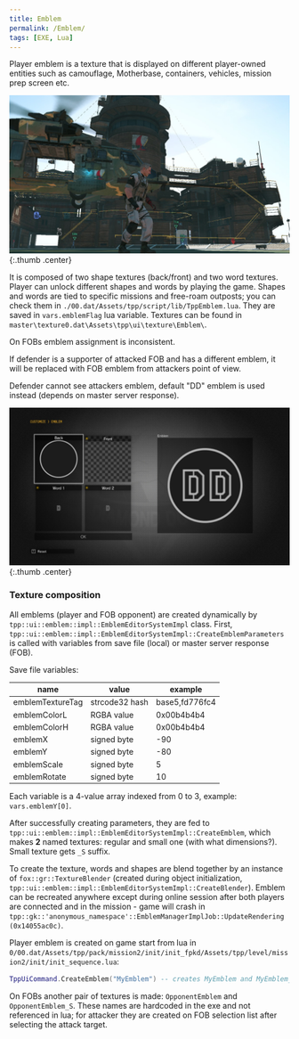 ```yaml
---
title: Emblem
permalink: /Emblem/
tags: [EXE, Lua]
---
```


Player emblem is a texture that is displayed on different player-owned entities such as camouflage, Motherbase, containers, vehicles, mission prep screen etc.

![Custom emblem on player right shouder, Motherbase exterior, flag and helicopter](/assets/Emblem/heli_motherbase.jpg){:.thumb .center}

It is composed of two shape textures (back/front) and two word textures. Player can unlock different shapes and words by
playing the game. Shapes and words are tied to specific missions and free-roam outposts; you can check them in `./00.dat/Assets/tpp/script/lib/TppEmblem.lua`.
They are saved in `vars.emblemFlag` lua variable. Textures can be found in `master\texture0.dat\Assets\tpp\ui\texture\Emblem\`.

On FOBs emblem assignment is inconsistent.

If defender is a supporter of attacked FOB and has a different emblem, it will be replaced with FOB emblem from attackers point of view. 

Defender cannot see attackers emblem, default "DD" emblem is used instead (depends on master server response).

![Default emblem, editor](/assets/Emblem/default_emblem.jpg){:.thumb .center}

### Texture composition

All emblems (player and FOB opponent) are created dynamically by `tpp::ui::emblem::impl::EmblemEditorSystemImpl` class.
First, `tpp::ui::emblem::impl::EmblemEditorSystemImpl::CreateEmblemParameters` is called with variables from save file (local) or
master server response (FOB).

Save file variables:

| name | value | example |
| --- | --- | --- |
| emblemTextureTag | strcode32 hash | base5,fd776fc4 |
| emblemColorL | RGBA value | 0x00b4b4b4 |
| emblemColorH |  RGBA value | 0x00b4b4b4 |
| emblemX | signed byte | -90 |
| emblemY | signed byte | -80 |
| emblemScale | signed byte | 5 |
| emblemRotate | signed byte | 10 |

Each variable is a 4-value array indexed from 0 to 3, example: `vars.emblemY[0]`.

After successfully creating parameters, they are fed to `tpp::ui::emblem::impl::EmblemEditorSystemImpl::CreateEmblem`, which
makes **2** named textures: regular and small one (with what dimensions?). Small texture gets `_S` suffix.

To create the texture, words and shapes are blend together by an instance of `fox::gr::TextureBlender` (created during object initialization, `tpp::ui::emblem::impl::EmblemEditorSystemImpl::CreateBlender`).
Emblem can be recreated anywhere except during online session after both players are connected and in the mission - game will crash in `tpp::gk::'anonymous_namespace'::EmblemManagerImplJob::UpdateRendering (0x14055ac0c)`.

Player emblem is created on game start from lua in `0/00.dat/Assets/tpp/pack/mission2/init/init_fpkd/Assets/tpp/level/mission2/init/init_sequence.lua`:

```lua
TppUiCommand.CreateEmblem("MyEmblem") -- creates MyEmblem and MyEmblem_S
```

On FOBs another pair of textures is made: `OpponentEmblem` and `OpponentEmblem_S`. These names are hardcoded in the exe and not referenced in lua; 
for attacker they are created on FOB selection list after selecting the attack target.
